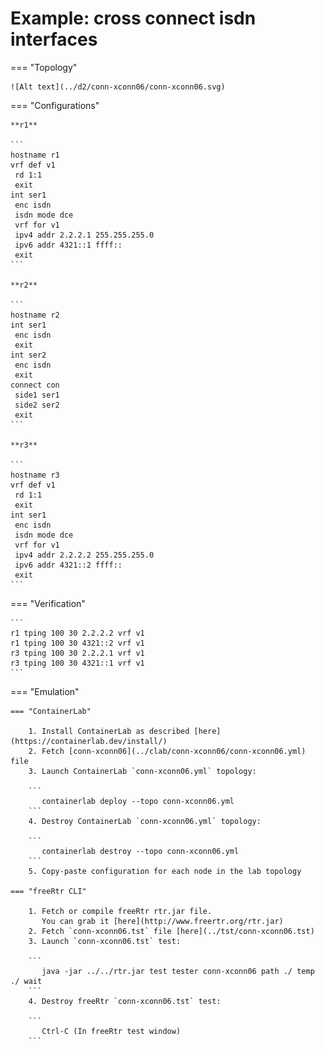 # Example: cross connect isdn interfaces

=== "Topology"

    ![Alt text](../d2/conn-xconn06/conn-xconn06.svg)

=== "Configurations"

    **r1**

    ```
    hostname r1
    vrf def v1
     rd 1:1
     exit
    int ser1
     enc isdn
     isdn mode dce
     vrf for v1
     ipv4 addr 2.2.2.1 255.255.255.0
     ipv6 addr 4321::1 ffff::
     exit
    ```

    **r2**

    ```
    hostname r2
    int ser1
     enc isdn
     exit
    int ser2
     enc isdn
     exit
    connect con
     side1 ser1
     side2 ser2
     exit
    ```

    **r3**

    ```
    hostname r3
    vrf def v1
     rd 1:1
     exit
    int ser1
     enc isdn
     isdn mode dce
     vrf for v1
     ipv4 addr 2.2.2.2 255.255.255.0
     ipv6 addr 4321::2 ffff::
     exit
    ```

=== "Verification"

    ```
    r1 tping 100 30 2.2.2.2 vrf v1
    r1 tping 100 30 4321::2 vrf v1
    r3 tping 100 30 2.2.2.1 vrf v1
    r3 tping 100 30 4321::1 vrf v1
    ```

=== "Emulation"

    === "ContainerLab"

        1. Install ContainerLab as described [here](https://containerlab.dev/install/)  
        2. Fetch [conn-xconn06](../clab/conn-xconn06/conn-xconn06.yml) file  
        3. Launch ContainerLab `conn-xconn06.yml` topology:  

        ```
           containerlab deploy --topo conn-xconn06.yml  
        ```
        4. Destroy ContainerLab `conn-xconn06.yml` topology:  

        ```
           containerlab destroy --topo conn-xconn06.yml  
        ```
        5. Copy-paste configuration for each node in the lab topology

    === "freeRtr CLI"

        1. Fetch or compile freeRtr rtr.jar file.  
           You can grab it [here](http://www.freertr.org/rtr.jar)  
        2. Fetch `conn-xconn06.tst` file [here](../tst/conn-xconn06.tst)  
        3. Launch `conn-xconn06.tst` test:  

        ```
           java -jar ../../rtr.jar test tester conn-xconn06 path ./ temp ./ wait
        ```
        4. Destroy freeRtr `conn-xconn06.tst` test:  

        ```
           Ctrl-C (In freeRtr test window)
        ```

